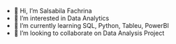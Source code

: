 - 👋 Hi, I’m Salsabila Fachrina
- 👀 I’m interested in Data Analytics
- 🌱 I’m currently learning SQL, Python, Tableu, PowerBI
- 💞️ I’m looking to collaborate on Data Analysis Project

<!---
salsabilafcr/salsabilafcr is a ✨ special ✨ repository because its `README.md` (this file) appears on your GitHub profile.
You can click the Preview link to take a look at your changes.
--->
